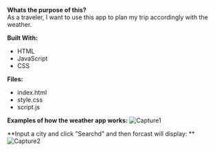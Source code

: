 **Whats the purpose of this?**    
  As a traveler, I want to use this app to plan my trip accordingly with the weather.

**Built With:**
- HTML
- JavaScript
- CSS 

**Files:**
- index.html
- style.css
- script.js

**Examples of how the weather app works:**
![Capture1](https://user-images.githubusercontent.com/89051027/154593015-0b8181e7-4c84-412c-be00-062f74fe302a.PNG)

**Input a city and click "Searchd" and then forcast will display: **
![Capture2](https://user-images.githubusercontent.com/89051027/154593037-c53ad96e-2aea-41cf-acde-b6a01430bcde.PNG)

